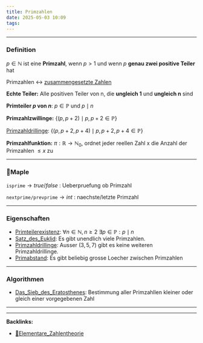 ```yaml
---
title: Primzahlen
date: 2025-05-03 10:09
tags: 
---
```


----

### Definition
$p \in \mathbb{N}$ ist eine **Primzahl**, wenn $p > 1$ und wenn $p$ **genau zwei
positive Teiler** hat

Primzahlen $\leftrightarrow$ [zusammengesetzte Zahlen](zusammengesetzte_zahlen)

**Echte Teiler:** Alle positiven Teiler von n, die **ungleich 1** und **ungleich n** sind 

**Primteiler $p$ von $n$**: $p \in \mathbb{P}$ und $p\mid n$  

**Primzahlzwillinge:** $\{(p,p+2) \mid p,p+2 \in \mathbb{P}\}$

[Primzahldrillinge](primzahldrillinge): $\{(p,p+2,p+4) \mid p,p+2,p+4 \in \mathbb{P}\}$

**Primzahlfunktion:** $\pi: \mathbb{R}\to \mathbb{N}_0$, ordnet jeder reellen Zahl x die 
Anzahl der Primzahlen $\le x$ zu

---

### 🍁Maple
`isprime`$\to true/false$ : Ueberpruefung ob Primzahl 

`nextprime/prevprime`$\to int$ : naechste/letzte Primzahl

---

### Eigenschaften 

- [Primteilerexistenz](primteilerexistenz): $\forall n \in \mathbb{N}, n \ge 2 \ \exists p \in \mathbb{P}: p \mid n$  
- [Satz_des_Euklid](satz_des_euklid): Es gibt unendlich viele Primzahlen.
- [Primzahldrillinge](primzahldrillinge): Ausser $(3,5,7)$ gibt es keine weiteren Primzahldrillinge.
- [Primabstand](primabstand): Es gibt beliebig grosse Loecher zwischen Primzahlen

---

### Algorithmen

- [Das_Sieb_des_Eratosthenes](das_sieb_des_eratosthenes): Bestimmung aller Primzahllen kleiner oder gleich einer 
  vorgegebenen Zahl



----

----
**Backlinks:**
- [📂Elementare_Zahlentheorie](📁Elementare_Zahlentheorie)
